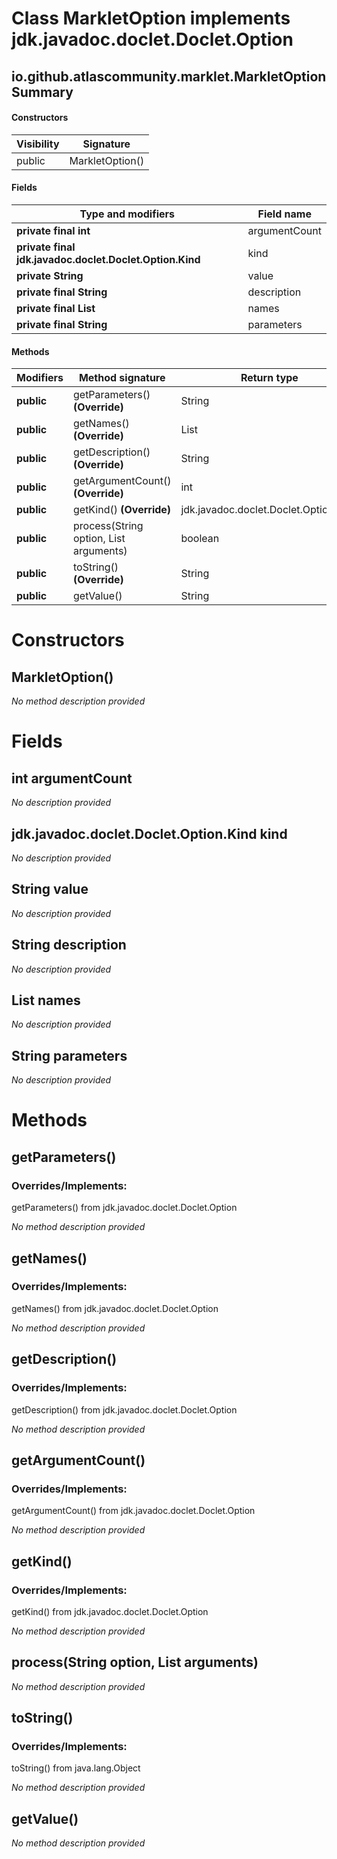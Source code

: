 Class MarkletOption implements jdk.javadoc.doclet.Doclet.Option
===============================================================


io.github.atlascommunity.marklet.MarkletOption Summary
-------
#### Constructors
| Visibility | Signature       |
| ---------- | --------------- |
| public     | MarkletOption() |
#### Fields
| Type and modifiers                                      | Field name    |
| ------------------------------------------------------- | ------------- |
| **private final int**                                   | argumentCount |
| **private final jdk.javadoc.doclet.Doclet.Option.Kind** | kind          |
| **private String**                                      | value         |
| **private final String**                                | description   |
| **private final List<String>**                          | names         |
| **private final String**                                | parameters    |
#### Methods
| Modifiers  | Method signature                               | Return type                           |
| ---------- | ---------------------------------------------- | ------------------------------------- |
| **public** | getParameters() **(Override)**                 | String                                |
| **public** | getNames() **(Override)**                      | List<String>                          |
| **public** | getDescription() **(Override)**                | String                                |
| **public** | getArgumentCount() **(Override)**              | int                                   |
| **public** | getKind() **(Override)**                       | jdk.javadoc.doclet.Doclet.Option.Kind |
| **public** | process(String option, List<String> arguments) | boolean                               |
| **public** | toString() **(Override)**                      | String                                |
| **public** | getValue()                                     | String                                |

Constructors
============
MarkletOption()
---------------
*No method description provided*


Fields
======
int argumentCount
-----------------
*No description provided*


jdk.javadoc.doclet.Doclet.Option.Kind kind
------------------------------------------
*No description provided*


String value
----------------------
*No description provided*


String description
----------------------------
*No description provided*


List<String> names
--------------------------------------
*No description provided*


String parameters
---------------------------
*No description provided*


Methods
=======
getParameters()
---------------
### Overrides/Implements:
getParameters() from jdk.javadoc.doclet.Doclet.Option

*No method description provided*


getNames()
----------
### Overrides/Implements:
getNames() from jdk.javadoc.doclet.Doclet.Option

*No method description provided*


getDescription()
----------------
### Overrides/Implements:
getDescription() from jdk.javadoc.doclet.Doclet.Option

*No method description provided*


getArgumentCount()
------------------
### Overrides/Implements:
getArgumentCount() from jdk.javadoc.doclet.Doclet.Option

*No method description provided*


getKind()
---------
### Overrides/Implements:
getKind() from jdk.javadoc.doclet.Doclet.Option

*No method description provided*


process(String option, List<String> arguments)
----------------------------------------------
*No method description provided*


toString()
----------
### Overrides/Implements:
toString() from java.lang.Object

*No method description provided*


getValue()
----------
*No method description provided*


